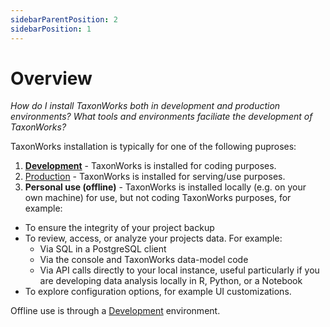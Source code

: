 ```yaml
---
sidebarParentPosition: 2
sidebarPosition: 1
---
```


# Overview

_How do I install TaxonWorks both in development and production environments? What tools and environments faciliate the development of TaxonWorks?_

TaxonWorks installation is typically for one of the following puproses:

1. **[Development](Development/)** - TaxonWorks is installed for coding purposes.
2. [Production](Production/) -  TaxonWorks is installed for serving/use purposes.
3. **Personal use (offline)** - TaxonWorks is installed locally (e.g. on your own machine) for use, but not coding TaxonWorks purposes, for example:
* To ensure the integrity of your project backup
* To review, access, or analyze your projects data. For example:
  * Via SQL in a PostgreSQL client
  * Via the console and TaxonWorks data-model code
  * Via API calls directly to your local instance, useful particularly if you are developing data analysis locally in R, Python, or a Notebook
* To explore configuration options, for example UI customizations.

Offline use is through a [Development](Development/) environment.
